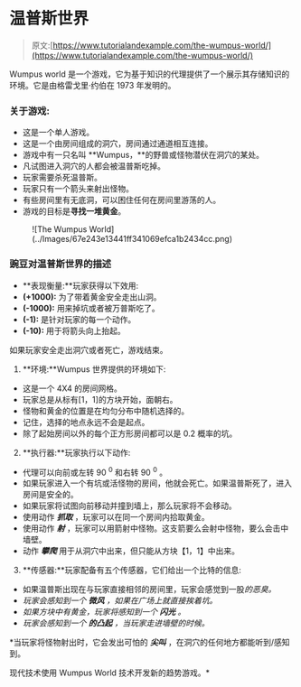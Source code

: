 # 温普斯世界

> 原文:[https://www.tutorialandexample.com/the-wumpus-world/](https://www.tutorialandexample.com/the-wumpus-world/)

Wumpus world 是一个游戏，它为基于知识的代理提供了一个展示其存储知识的环境。它是由格雷戈里·约伯在 1973 年发明的。

### 关于游戏:

*   这是一个单人游戏。
*   这是一个由房间组成的洞穴，房间通过通道相互连接。
*   游戏中有一只名叫 **Wumpus，**的野兽或怪物潜伏在洞穴的某处。
*   凡试图进入洞穴的人都会被温普斯吃掉。
*   玩家需要杀死温普斯。
*   玩家只有一个箭头来射出怪物。
*   有些房间里有无底洞，可以困住任何在房间里游荡的人。
*   游戏的目标是**寻找一堆黄金**。

<figure class="aligncenter">![The Wumpus World](../Images/67e243e13441ff341069efca1b2434cc.png)</figure>

### 豌豆对温普斯世界的描述

*   **表现衡量:**玩家获得以下效用:
*   **(+1000):** 为了带着黄金安全走出山洞。
*   **(-1000):** 用来掉坑或者被万普斯吃了。
*   **(-1):** 是针对玩家的每一个动作。
*   **(-10):** 用于将箭头向上抬起。

如果玩家安全走出洞穴或者死亡，游戏结束。

1) **环境:**Wumpus 世界提供的环境如下:

*   这是一个 4X4 的房间网格。
*   玩家总是从标有[1，1]的方块开始，面朝右。
*   怪物和黄金的位置是在均匀分布中随机选择的。
*   记住，选择的地点永远不会是起点。
*   除了起始房间以外的每个正方形房间都可以是 0.2 概率的坑。

2) **执行器:**玩家执行以下动作:

*   代理可以向前或左转 90 <sup>0</sup> 和右转 90 <sup>0</sup> 。
*   如果玩家进入一个有坑或活怪物的房间，他就会死亡。如果温普斯死了，进入房间是安全的。
*   如果玩家将试图向前移动并撞到墙上，那么玩家将不会移动。
*   使用动作 ***抓取*** ，玩家可以在同一个房间内拾取黄金。
*   使用动作 ***射*** ，玩家可以用箭射中怪物。这支箭要么会射中怪物，要么会击中墙壁。
*   动作 ***攀爬*** 用于从洞穴中出来，但只能从方块【1，1】中出来。

3) **传感器:**玩家配备有五个传感器，它们给出一个比特的信息:

*   如果温普斯出现在与玩家直接相邻的房间里，玩家会感觉到一股*的恶臭。*
*   *玩家会感知到一个 ***微风*** ，如果在广场上就直接挨着坑。*
*   *如果方块中有黄金，玩家将感知到一个 ***闪光*** 。*
*   *玩家会感知到一个 ***的凸起*** ，当玩家走进墙壁的时候。*

 *当玩家将怪物射出时，它会发出可怕的 ***尖叫*** ，在洞穴的任何地方都能听到/感知到。

现代技术使用 Wumpus World 技术开发新的趋势游戏。*